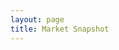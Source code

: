 ```yaml
---
layout: page
title: Market Snapshot
---
```

<meta charset="utf-8">

<head>
  <style>
    @import url(http://fonts.googleapis.com/css?family=Yanone+Kaffeesatz:400,700);

    body {
    font-family: "Yanone Kaffeesatz";
    }
    
    #demo {
    font-family: "Yanone Kaffeesatz";
    font-size:12px;
    }
    
    .group {
      margin-bottom: 1em;
    }
    
    .axis {
      font: 8px sans-serif;
      position: fixed;
      pointer-events: none;
      z-index: 0;
    }
    
    .axis text {
      -webkit-transition: fill-opacity 250ms linear;
    }
    
    .axis path {
      display: none;
    }
    
    .axis line {
      stroke: #000;
      shape-rendering: crispEdges;
    }
    
    .horizon {
      border-bottom: solid 1px #000;
      overflow: hidden;
      position: relative;
    }
    
    .horizon {
      border-top: solid 1px #000;
      border-bottom: solid 1px #000;
    }
    
    .horizon + .horizon {
      border-top: none;
    }
    
    .horizon canvas {
      display: block;
    }
    
    .horizon .title,
    .horizon .value {
      bottom: 0;
      line-height: 10px;
      margin: 0 6px;
      position: absolute;
      text-shadow: 0 1px 0 rgba(255,255,255,.5);
      white-space: nowrap;
    }
    
    .horizon .title {
      left: 0;
    }
    
    .horizon .value {
      right: 0;
    }
    
    .line {
      background: #000;
      z-index: 0;
    }
  </style>
  
  <script src="//d3js.org/d3.v2.min.js" charset="utf-8"></script>
  <script src="https://square.github.io/cubism/cubism.v1.min.js"></script>
</head>

<div id="demo">
  <script>
    // Create Context
    var context = cubism.context()
        .serverDelay(0) // Collection lag
        .step(24 * 60 * 60 * 1000) // step(60 * 60 * 1000) - sixty minutes per value
        .size(750) // 1420 Number of Observation to parse
        .stop();
        
    alert( 'Bit of patience required...' )
    
    // Add Ruler
    d3.select("#demo").selectAll(".axis")
        .data(["top", "bottom"])
      .enter().append("div")
        .attr("class", function(d) { return d + " axis"; })
        .each(function(d) { d3.select(this).call(context.axis().ticks(12).orient(d)); });
    
    // Add vertical line
    d3.select("#demo").append("div")
        .attr("class", "rule")
        .call(context.rule());
    
    // Plot Horizon Graphs
    d3.select("#demo").selectAll(".horizon")
        .data([ 'DE10YB_EUR', 'UK10YB_GBP', 'USB02Y_USD', 'USB05Y_USD', 'USB10Y_USD', 'USB30Y_USD',
                'AU200_AUD', 'CH20_CHF', 'DE30_EUR', 'EU50_EUR', 'FR40_EUR', 'HK33_HKD', 'SG30_SGD',
                'JP225_USD', 'NAS100_USD', 'NL25_EUR', 'SPX500_USD', 'UK100_GBP', 'US2000_USD', 'US30_USD',
                'BCO_USD', 'CORN_USD','NATGAS_USD', 'SOYBN_USD', 'SUGAR_USD', 'WHEAT_USD', 'WTICO_USD', 
                'XAG_USD', 'XAU_USD','XAU_XAG', 'XCU_USD', 'XPD_USD', 'XPT_USD', 'USD_CAD', 'USD_CHF', 
                'USD_CNH', 'USD_CZK', 'USD_DKK', 'USD_HKD', 'USD_HUF', 'USD_INR', 'USD_JPY', 'USD_MXN',
                'USD_NOK', 'USD_PLN', 'USD_SAR', 'USD_SEK', 'USD_SGD', 'USD_THB', 'USD_TRY', 'USD_ZAR' ].map(stock))
      .enter().insert("div", ".bottom")
        .attr("class", "horizon")
      .call(context.horizon()
        .format(d3.format("+,.2p"))
        .height(25));
    
    // Set Focus on the Ruler / Axis
    context.on("focus", function(i) {
      d3.selectAll(".value").style("right", i == null ? null : context.size() - i + "px");
    });
    
    // Create Metrics by Reading from CSV file
    function stock(name) {
      var format = d3.time.format("%Y-%m-%d");
      return context.metric(function(start, stop, step, callback) {
          d3.csv("/js/cubism/snapshot.csv", function(rows) {
              rows = rows.map(function(d) {
                  return [format.parse(d.Date), +d[name]];
              }).filter(function(d) {
                  return d[1];
              }).reverse();
              var date = rows[0][0],
                  compare = rows[0][1],
                  value = rows[0][1],
                  values = [value];
              rows.forEach(function(d) {
                  while ((date = d3.time.day.offset(date, 1)) < d[0]) values.push(value);
                  values.push(value = (d[1] - compare) / compare);
              });
              callback(null, values.slice(-context.size()));
          });
      }, name);
    }

  </script>
</div>

